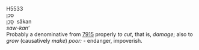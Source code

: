<body>
  <p>H5533<br>  סכן  <br> סָכַן  ‎  sâkan  <br><i>saw-kan‘ </i><br>Probably a denominative from <a href="h7915.htm">7915</a>  properly <i>to</i> <i>cut</i>, that is, <i>damage</i>; also to <i>grow</i> (causatively <i>make</i>) <i>poor: - </i>endanger, impoverish.<br></p>
 </body>